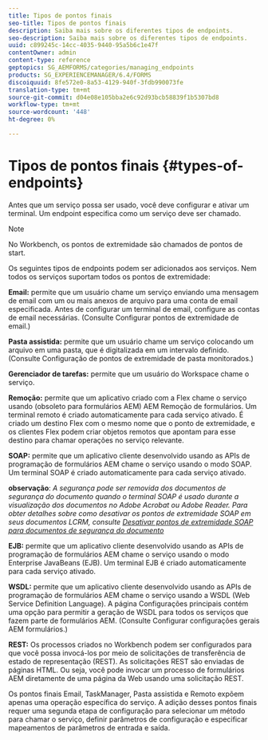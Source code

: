 ```yaml
---
title: Tipos de pontos finais
seo-title: Tipos de pontos finais
description: Saiba mais sobre os diferentes tipos de endpoints.
seo-description: Saiba mais sobre os diferentes tipos de endpoints.
uuid: c899245c-14cc-4035-9440-95a5b6c1e47f
contentOwner: admin
content-type: reference
geptopics: SG_AEMFORMS/categories/managing_endpoints
products: SG_EXPERIENCEMANAGER/6.4/FORMS
discoiquuid: 8fe572e0-8a53-4129-940f-3fdb990073fe
translation-type: tm+mt
source-git-commit: d04e08e105bba2e6c92d93bcb58839f1b5307bd8
workflow-type: tm+mt
source-wordcount: '448'
ht-degree: 0%

---
```



# Tipos de pontos finais {#types-of-endpoints}

Antes que um serviço possa ser usado, você deve configurar e ativar um terminal. Um endpoint especifica como um serviço deve ser chamado.

>[!NOTE]
>
>No Workbench, os pontos de extremidade são chamados de pontos de start.

Os seguintes tipos de endpoints podem ser adicionados aos serviços. Nem todos os serviços suportam todos os pontos de extremidade:

**Email:** permite que um usuário chame um serviço enviando uma mensagem de email com um ou mais anexos de arquivo para uma conta de email especificada. Antes de configurar um terminal de email, configure as contas de email necessárias. (Consulte Configurar pontos de extremidade de email.)

**Pasta assistida:** permite que um usuário chame um serviço colocando um arquivo em uma pasta, que é digitalizada em um intervalo definido. (Consulte Configuração de pontos de extremidade de pasta monitorados.)

**Gerenciador de tarefas:** permite que um usuário do Workspace chame o serviço.

**Remoção:** permite que um aplicativo criado com a Flex chame o serviço usando (obsoleto para formulários AEM) AEM Remoção de formulários. Um terminal remoto é criado automaticamente para cada serviço ativado. É criado um destino Flex com o mesmo nome que o ponto de extremidade, e os clientes Flex podem criar objetos remotos que apontam para esse destino para chamar operações no serviço relevante.

**SOAP:** permite que um aplicativo cliente desenvolvido usando as APIs de programação de formulários AEM chame o serviço usando o modo SOAP. Um terminal SOAP é criado automaticamente para cada serviço ativado.

**observação**:  *A segurança pode ser removida dos documentos de segurança do documento quando o terminal SOAP é usado durante a visualização dos documentos no Adobe Acrobat ou Adobe Reader. Para obter detalhes sobre como desativar os pontos de extremidade SOAP em seus documentos LCRM, consulte [Desativar pontos de extremidade SOAP para documentos de segurança do documento](/help/forms/using/admin-help/configuring-client-server-options.md#disable-soap-endpoints-for-document-security-documents)*

**EJB:** permite que um aplicativo cliente desenvolvido usando as APIs de programação de formulários AEM chame o serviço usando o modo Enterprise JavaBeans (EJB). Um terminal EJB é criado automaticamente para cada serviço ativado.

**WSDL:** permite que um aplicativo cliente desenvolvido usando as APIs de programação de formulários AEM chame o serviço usando a WSDL (Web Service Definition Language). A página Configurações principais contém uma opção para permitir a geração de WSDL para todos os serviços que fazem parte de formulários AEM. (Consulte Configurar configurações gerais AEM formulários.)

**REST:** Os processos criados no Workbench podem ser configurados para que você possa invocá-los por meio de solicitações de transferência de estado de representação (REST). As solicitações REST são enviadas de páginas HTML. Ou seja, você pode invocar um processo de formulários AEM diretamente de uma página da Web usando uma solicitação REST.

Os pontos finais Email, TaskManager, Pasta assistida e Remoto expõem apenas uma operação específica do serviço. A adição desses pontos finais requer uma segunda etapa de configuração para selecionar um método para chamar o serviço, definir parâmetros de configuração e especificar mapeamentos de parâmetros de entrada e saída.
